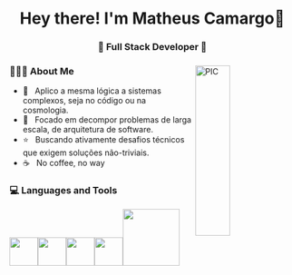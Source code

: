 <h1 align="center">Hey there! I'm Matheus Camargo👋 </h1>
<h3 align="center">🚀 Full Stack Developer 🚀</h3>
<div>
<img width = "35%" align="right" alt="PIC" height="300px" src="./assets/Solar.gif.gif" />
<div align="left">
  <h3> 👨🏻‍💻 About Me </h3>

  - 🚀 &nbsp; Aplico a mesma lógica a sistemas complexos, seja no código ou na cosmologia.
  - 📖 &nbsp; Focado em decompor problemas de larga escala, de arquitetura de software.
  - ⭐ &nbsp; Buscando ativamente desafios técnicos que exigem soluções não-triviais.
  - ☕ &nbsp; No coffee, no way

</div>
</div>

<div>
  <h3> 💻 Languages and Tools </h3>
  <p>
   <img src="https://media3.giphy.com/media/ln7z2eWriiQAllfVcn/200w.webp"  width="50"><img src="https://i.giphy.com/media/eNAsjO55tPbgaor7ma/200w.webp" width="50"><img src="https://media3.giphy.com/media/kdFc8fubgS31b8DsVu/giphy.webp" width="50"><img src="https://i.giphy.com/media/IdyAQJVN2kVPNUrojM/200.webp" width="50"<img src="https://media.giphy.com/media/SU2ic3wTfuC6JhD1lA/giphy.gif" width="50"><img src="https://media.giphy.com/media/kH1DBkPNyZPOk0BxrM/giphy.gif" width="100">


  <p>



</div>
